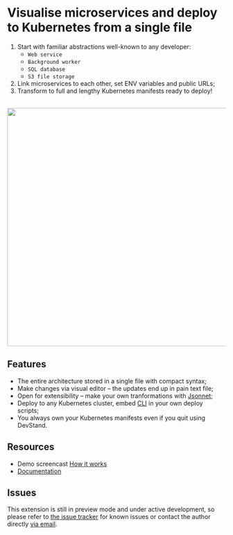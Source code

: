 # Visualise microservices and deploy to Kubernetes from a single file

1. Start with familiar abstractions well-known to any developer:<br>
   - `Web service`
   - `Background worker`
   - `SQL database`
   - `S3 file storage`
2. Link microservices to each other, set ENV variables and public URLs;
3. Transform to full and lengthy Kubernetes manifests ready to deploy!

<br>
<img src="https://scaleofone.com/video/breadboard.gif" width="550">

<br>

## Features

- The entire architecture stored in a single file with compact syntax;
- Make changes via visual editor – the updates end up in pain text file;
- Open for extensibility – make your own tranformations with [Jsonnet](https://jsonnet.org);
- Deploy to any Kubernetes cluster, embed [CLI](https://www.npmjs.com/package/devstand) in your own deploy scripts;
- You always own your Kubernetes manifests even if you quit using DevStand.

## Resources

- Demo screencast [How it works](https://devstand.app/guide)
- [Documentation](https://devstand.app/docs)


## Issues

This extension is still in preview mode and under active development, so please refer to [the issue tracker](https://github.com/scaleofone/vscode-devstand/issues) for known issues or contact the author directly [via email](https://devstand.app/contact).
